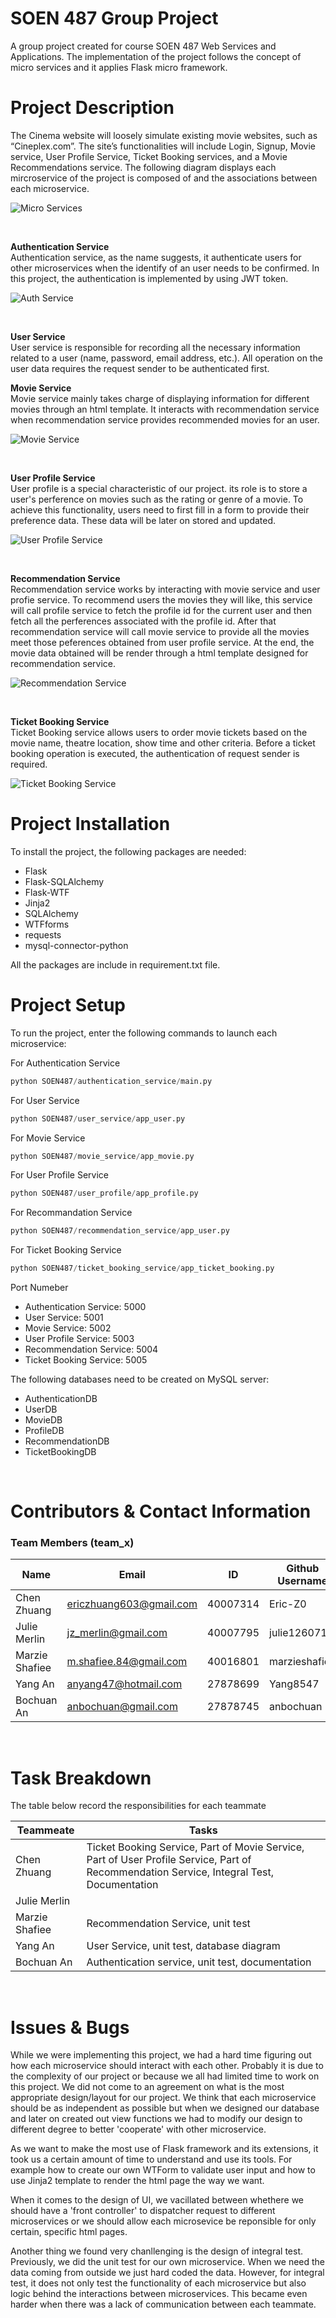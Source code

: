 # **SOEN 487 Group Project**
A group project created for course SOEN 487 Web Services and Applications. The implementation of the project follows the concept of micro services and it applies Flask micro framework.

# Project Description
The Cinema website will loosely simulate existing movie websites, such as “Cineplex.com”. The site’s functionalities will include Login, Signup, Movie service, User Profile Service, Ticket Booking services, and a Movie Recommendations service. The following diagram displays each mircroservice of the project is composed of and the associations between each microservice.

![Micro Services](https://github.com/julie1260716/SOEN487/blob/all-services/service_images/Microservices%20Diagram.png)

&nbsp;

**Authentication Service**  
Authentication service, as the name suggests, it authenticate users for other microservices when the identify of an user needs to be confirmed. In this project, the authentication is implemented by using JWT token. 

![Auth Service](https://github.com/julie1260716/SOEN487/blob/all-services/service_images/ticketbooking%20(login%20req).png)

&nbsp;

**User Service**  
User service is responsible for recording all the necessary information related to a user (name, password, email address, etc.). All operation on the user data requires the request sender to be authenticated first.


**Movie Service**  
Movie service mainly takes charge of displaying information for different movies through an html template. It interacts with recommendation service when recommendation service provides recommended movies for an user.

![Movie Service](https://github.com/julie1260716/SOEN487/blob/all-services/service_images/MovieProfile.png)

&nbsp;

**User Profile Service**  
User profile is a special characteristic of our project. its role is to store a user's perference on movies such as the rating or genre of a movie. To achieve this functionality, users need to first fill in a form to provide their preference data. These data will be later on stored and updated. 

![User Profile Service](https://github.com/julie1260716/SOEN487/blob/all-services/service_images/User%20Profile.png)

&nbsp;

**Recommendation Service**  
Recommendation service works by interacting with movie service and user profie service. To recommend users the movies they will like, this service will call profile service to fetch the profile id for the current user and then fetch all the perferences associated with the profile id. After that recommendation service will call movie service to provide all the movies meet those peferences obtained from user profile service. At the end, the movie data obtained will be render through a html template designed for recommendation service.

![Recommendation Service](https://github.com/julie1260716/SOEN487/blob/all-services/service_images/recommendation.png)

&nbsp;

**Ticket Booking Service**  
Ticket Booking service allows users to order movie tickets based on the movie name, theatre location, show time and other criteria. Before a ticket booking operation is executed, the authentication of request sender is required.

![Ticket Booking Service](https://github.com/julie1260716/SOEN487/blob/all-services/service_images/ticketbooking%20(UI).png)


# Project Installation
To install the project, the following packages are needed:
- Flask
- Flask-SQLAlchemy
- Flask-WTF
- Jinja2
- SQLAlchemy
- WTFforms
- requests
- mysql-connector-python

All the packages are include in requirement.txt file.


# Project Setup
To run the project, enter the following commands to launch each microservice:

For Authentication Service
```python
python SOEN487/authentication_service/main.py
```

For User Service
```python
python SOEN487/user_service/app_user.py
```

For Movie Service
```python
python SOEN487/movie_service/app_movie.py
```

For User Profile Service
```python
python SOEN487/user_profile/app_profile.py
```

For Recommandation Service
```python
python SOEN487/recommendation_service/app_user.py
```

For Ticket Booking Service
```python
python SOEN487/ticket_booking_service/app_ticket_booking.py
```

Port Numeber
- Authentication Service: 5000
- User Service: 5001
- Movie Service: 5002
- User Profile Service: 5003
- Recommendation Service: 5004
- Ticket Booking Service: 5005

The following databases need to be created on MySQL server:
- AuthenticationDB
- UserDB
- MovieDB
- ProfileDB
- RecommendationDB
- TicketBookingDB

&nbsp;

# Contributors & Contact Information
### **Team Members (team_x)**

| Name           | Email                   | ID       | Github Username |
| -------------- | ----------------------- | -------- | --------------- |
| Chen Zhuang    | ericzhuang603@gmail.com | 40007314 | Eric-Z0         |
| Julie Merlin   | jz_merlin@gmail.com     | 40007795 | julie1260716    |
| Marzie Shafiee | m.shafiee.84@gmail.com  | 40016801 | marzieshafiee   |
| Yang An        | anyang47@hotmail.com    | 27878699 | Yang8547        |
| Bochuan An     | anbochuan@gmail.com     | 27878745 | anbochuan       |

&nbsp;

# Task Breakdown
The table below record the responsibilities for each teammate

| Teammeate      | Tasks                                                |
| -------------- | ---------------------------------------------------- |
| Chen Zhuang    | Ticket Booking Service, Part of Movie Service, Part of User Profile Service, Part of Recommendation Service, Integral Test, Documentation |
| Julie Merlin   |                                                      |
| Marzie Shafiee | Recommendation Service, unit test                                              |
| Yang An        | User Service, unit test, database diagram                                                      |
| Bochuan An     | Authentication service, unit test, documentation                                                  |

&nbsp;

# Issues & Bugs
While we were implementing this project, we had a hard time figuring out how each microservice should interact with each other. Probably it is due to the complexity of our project or because we all had limited time to work on this project. We did not come to an agreement on what is the most appropriate design/layout for our project. We think that each microservice should be as independent as possible but when we designed our database and later on created out view functions we had to modify our design to different degree to better 'cooperate' with other microservice. 

As we want to make the most use of Flask framework and its extensions, it took us a certain amount of time to understand and use its tools. For example how to create our own WTForm to validate user input and how to use Jinja2 template to render the html page the way we want. 

When it comes to the design of UI, we vacillated between whethere we should have a 'front controller' to dispatcher request to different microservices or we should allow each microsevice be reponsible for only certain, specific html pages. 

Another thing we found very chanllenging is the design of integral test. Previously, we did the unit test for our own microservice. When we need the data coming from outside we just hard coded the data. However, for integral test, it does not only test the functionality of each microservice but also logic behind the interactions between microservices. This became even harder when there was a lack of communication between each teammate.




